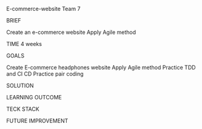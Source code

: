 E-commerce-website Team 7
		
BRIEF 

Create an e-commerce website 
Apply Agile method

TIME
4 weeks

GOALS

Create E-commerce headphones website 
Apply Agile method
Practice TDD and CI CD
Practice pair coding

SOLUTION

LEARNING OUTCOME

TECK STACK 

FUTURE IMPROVEMENT


